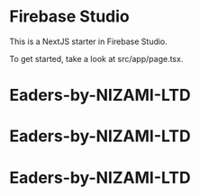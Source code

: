 # Firebase Studio

This is a NextJS starter in Firebase Studio.

To get started, take a look at src/app/page.tsx.
# Eaders-by-NIZAMI-LTD
# Eaders-by-NIZAMI-LTD
# Eaders-by-NIZAMI-LTD
